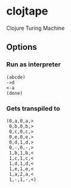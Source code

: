 # clojtape

Clojure Turing Machine

## Options

### Run as interpreter
```
(abcde)
->d
<-a
(done)
```
### Gets transpiled to
```
(0,a,0,a,>
 0,b,0,b,>
 0,c,0,c,>
 0,e,0,e,>
 0,d,1,d,>
 0,-,0,-,>
 1,b,1,b,<
 1,c,1,c,<
 1,d,1,d,<
 1,e,1,e,<
 1,a,2,a,<
 1,-,1,-,<)
```